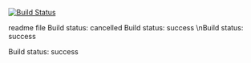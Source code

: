 [![Build Status](https://github.com/cvallott/prova24/workflows/build.yml/badge.svg)](https://github.com/cvallott/prova24/actions)

readme file
Build status: cancelled
Build status: success
\nBuild status: success

Build status: success

